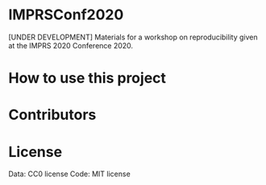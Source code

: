# IMPRSConf2020
[UNDER DEVELOPMENT] Materials for a workshop on reproducibility given at the IMPRS 2020 Conference 2020.

# How to use this project

# Contributors 

# License
Data: CC0 license
Code: MIT license
